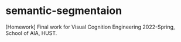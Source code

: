 # semantic-segmentaion
[Homework] Final work for Visual Cognition Engineering 2022-Spring, School of AIA, HUST.
